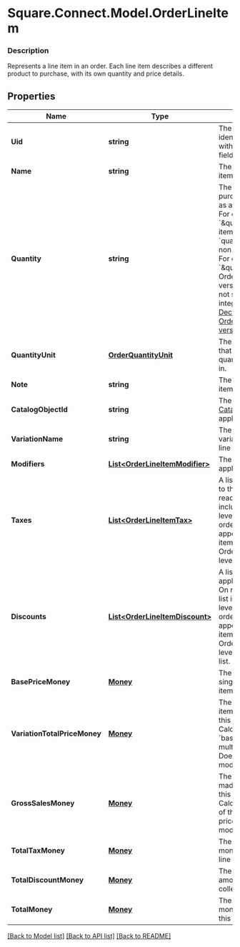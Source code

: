 # Square.Connect.Model.OrderLineItem

### Description

Represents a line item in an order. Each line item describes a different product to purchase, with its own quantity and price details.

## Properties

Name | Type | Description | Notes
------------ | ------------- | ------------- | -------------
**Uid** | **string** | The line item&#39;s Unique identifier, unique only within this order. This field is read-only. | [optional] 
**Name** | **string** | The name of the line item. | [optional] 
**Quantity** | **string** | The quantity purchased, formatted as a decimal number. For example: &#x60;\&quot;3\&quot;&#x60;.  Line items with a &#x60;quantity_unit&#x60; can have non-integer quantities. For example: &#x60;\&quot;1.70000\&quot;&#x60;.  Orders Hub and older versions of Connect do not support non-integer quantities. See [Decimal quantities with Orders hub and older versions of Connect](/more-apis/orders/overview#decimal-quantities). | 
**QuantityUnit** | [**OrderQuantityUnit**](OrderQuantityUnit.md) | The unit and precision that this line item&#39;s quantity is measured in. | [optional] 
**Note** | **string** | The note of the line item. | [optional] 
**CatalogObjectId** | **string** | The [CatalogItemVariation](#type-catalogitemvariation) id applied to this line item. | [optional] 
**VariationName** | **string** | The name of the variation applied to this line item. | [optional] 
**Modifiers** | [**List&lt;OrderLineItemModifier&gt;**](OrderLineItemModifier.md) | The [CatalogModifier](#type-catalogmodifier)s applied to this line item. | [optional] 
**Taxes** | [**List&lt;OrderLineItemTax&gt;**](OrderLineItemTax.md) | A list of taxes applied to this line item. On read or retrieve, this list includes both item-level taxes and any order-level taxes apportioned to this item. When creating an Order, set your item-level taxes in this list. | [optional] 
**Discounts** | [**List&lt;OrderLineItemDiscount&gt;**](OrderLineItemDiscount.md) | A list of discounts applied to this line item. On read or retrieve, this list includes both item-level discounts and any order-level discounts apportioned to this item. When creating an Order, set your item-level discounts in this list. | [optional] 
**BasePriceMoney** | [**Money**](Money.md) | The base price for a single unit of the line item. | [optional] 
**VariationTotalPriceMoney** | [**Money**](Money.md) | The total price of all item variations sold in this line item. Calculated as &#x60;base_price_money&#x60; multiplied by &#x60;quantity&#x60;. Does not include modifiers. | [optional] 
**GrossSalesMoney** | [**Money**](Money.md) | The amount of money made in gross sales for this line item. Calculated as the sum of the variation&#39;s total price and each modifier&#39;s total price. | [optional] 
**TotalTaxMoney** | [**Money**](Money.md) | The total tax amount of money to collect for the line item. | [optional] 
**TotalDiscountMoney** | [**Money**](Money.md) | The total discount amount of money to collect for the line item. | [optional] 
**TotalMoney** | [**Money**](Money.md) | The total amount of money to collect for this line item. | [optional] 



[[Back to Model list]](../README.md#documentation-for-models) [[Back to API list]](../README.md#documentation-for-api-endpoints) [[Back to README]](../README.md)

